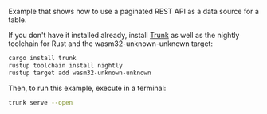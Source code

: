 Example that shows how to use a paginated REST API as a data source for a table.

If you don't have it installed already, install [Trunk](https://trunkrs.dev/) 
as well as the nightly toolchain for Rust and the wasm32-unknown-unknown target:

```bash
cargo install trunk
rustup toolchain install nightly
rustup target add wasm32-unknown-unknown
```

Then, to run this example, execute in a terminal:

```bash
trunk serve --open
```